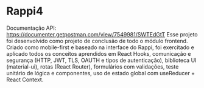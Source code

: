 # Rappi4

Documentação API: https://documenter.getpostman.com/view/7549981/SWTEdGtT
Esse projeto foi desenvolvido como projeto de conclusão de todo o módulo frontend.
Criado como mobile-first e baseado na interface do Rappi, foi exercitado e aplicado todos os conceitos aprendidos em React Hooks, comunicação e segurança (HTTP, JWT, TLS, OAUTH e tipos de autenticação), biblioteca UI (material-ui), rotas (React Router), formulários com validações, teste unitário de lógica e componentes, uso de estado global com useReducer + React Context.
